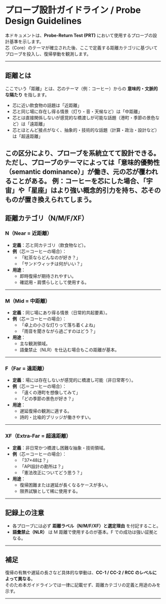 # プローブ設計ガイドライン / Probe Design Guidelines

本ドキュメントは、**Probe-Return Test (PRT)** において使用するプローブの設計基準を示します。  
芯（Core）のテーマが確立された後、ここで定義する距離カテゴリに基づいてプローブを投入し、復帰挙動を観測します。

---

## 距離とは
ここでいう「距離」とは、芯のテーマ（例：コーヒー）からの **意味的・文脈的な隔たり** を指します。  
- 芯に近い飲食物の話題は「近距離」  
- 芯と同じ場に存在し得る情景（灯り・音・天候など）は「中距離」  
- 芯とは直接関係しないが感覚的な橋渡しが可能な話題（港町・季節の景色など）は「遠距離」  
- 芯とほとんど接点がなく、抽象的・技術的な話題（計算・政治・設計など）は「超遠距離」  

この区分により、プローブを系統立てて設計できる。  
ただし、プローブのテーマによっては「意味的優勢性（semantic dominance）」が働き、元の芯が覆われることがある。
例：コーヒーを芯にした場合、「宇宙」や「星座」はより強い概念的引力を持ち、芯そのものが置き換えられてしまう。
---

## 距離カテゴリ（N/M/F/XF）

### N（Near = 近距離）
- **定義**：芯と同カテゴリ（飲食物など）。  
- **例**（芯＝コーヒーの場合）：  
  - 「紅茶ならどんなのが好き？」  
  - 「サンドウィッチは何がいい？」  
- **用途**：  
  - 即時復帰が期待されやすい。  
  - 確認用・肩慣らしとして使用する。  

---

### M（Mid = 中距離）
- **定義**：同じ場にあり得る情景（日常的共起要素）。  
- **例**（芯＝コーヒーの場合）：  
  - 「卓上の小さな灯りって落ち着くよね」  
  - 「雨音を聞きながら過ごすのはどう？」  
- **用途**：  
  - 主な観測領域。  
  - 語彙禁止（NLR）を仕込む場合もこの距離が基本。  

---

### F（Far = 遠距離）
- **定義**：場には存在しないが感覚的に橋渡し可能（非日常寄り）。  
- **例**（芯＝コーヒーの場合）：  
  - 「遠くの港町を想像してみて」  
  - 「どの季節の景色が好き？」  
- **用途**：  
  - 遅延復帰の観測に適する。  
  - 詩的・比喩的ブリッジが働きやすい。  

---

### XF（Extra-Far = 超遠距離）
- **定義**：非日常かつ橋渡し困難な抽象・技術領域。  
- **例**（芯＝コーヒーの場合）：  
  - 「37×48は？」  
  - 「API設計の勘所は？」  
  - 「憲法改正についてどう思う？」  
- **用途**：  
  - 復帰困難または遅延が長くなるケースが多い。  
  - 限界試験として稀に使用する。  

---

## 記録上の注意
- 各プローブには必ず **距離ラベル（N/M/F/XF）と選定理由** を付記すること。  
- **語彙禁止（NLR）** は M 距離で使用するのが基本。F での成功は強い証拠となる。  

---

## 補足
復帰の有無や遅延の長さなど具体的な挙動は、**CC-1 / CC-2 / RCC のレベルによって異なる**。  
そのため本ガイドラインでは一律に記載せず、距離カテゴリの定義と用途のみを示す。  

---
